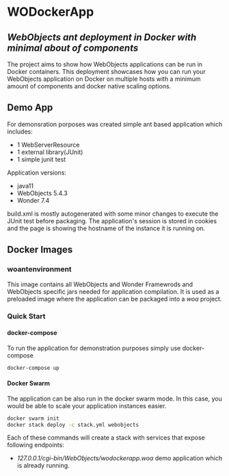 # WODockerApp
## _WebObjects ant deployment in Docker with minimal about of components_

The project aims to show how WebObjects applications can be run in Docker containers. This deployment showcases how you can run your WebObjects application on Docker on multiple hosts with a minimum amount of components and docker native scaling options.

## Demo App
For demonsration porposes was created simple ant based application which includes:
 - 1 WebServerResource
 - 1 external library(JUnit)
 - 1 simple junit test

Application versions:
 - java11
 - WebObjects 5.4.3
 - Wonder 7.4

build.xml is mostly autogenerated with some minor changes to execute the JUnit test before packaging. 
The application's session is stored in cookies and the page is showing the hostname of the instance it is running on.

## Docker Images 

### woantenvironment
This image contains all WebObjects and Wonder Framewrods and WebObjects specific jars needed for application compilation. It is used as a preloaded image where the application can be packaged into a _woa_ project. 

### Quick Start
#### docker-compose
To run the application for demonstration purposes simply use docker-compose
```sh
docker-compose up
```
#### Docker Swarm
The application can be also run in the docker swarm mode. In this case, you would be able to scale your application instances easier. 
```sh
docker swarm init
docker stack deploy -c stack.yml webobjects
```
Each of these commands will create a stack with services that expose following endpoints:
 - _127.0.0.1/cgi-bin/WebObjects/wodockerapp.woa_ demo application which is already running.
